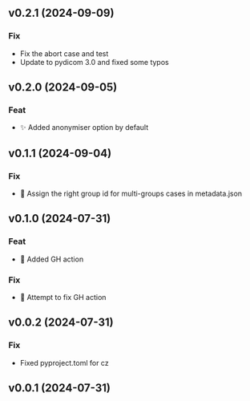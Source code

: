 ## v0.2.1 (2024-09-09)

### Fix

- Fix the abort case and test
- Update to pydicom 3.0 and fixed some typos

## v0.2.0 (2024-09-05)

### Feat

- :sparkles: Added anonymiser option by default

## v0.1.1 (2024-09-04)

### Fix

- :bug: Assign the right group id for multi-groups cases in metadata.json

## v0.1.0 (2024-07-31)

### Feat

- :bookmark: Added GH action

### Fix

- :bug: Attempt to fix GH action

## v0.0.2 (2024-07-31)

### Fix

- Fixed pyproject.toml for cz

## v0.0.1 (2024-07-31)
